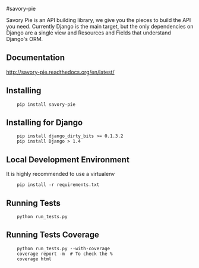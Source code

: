 #savory-pie

Savory Pie is an API building library, we give you the pieces to build the API
you need. Currently Django is the main target, but the only dependencies on
Django are a single view and Resources and Fields that understand Django's ORM.


Documentation
-----
http://savory-pie.readthedocs.org/en/latest/


Installing
----
```
    pip install savory-pie
```

Installing for Django
-----
```
    pip install django_dirty_bits >= 0.1.3.2
    pip install Django > 1.4
```

Local Development Environment
-----
It is highly recommended to use a virtualenv
```
    pip install -r requirements.txt
```


Running Tests
-----
```
    python run_tests.py
```

Running Tests Coverage
-----
```
    python run_tests.py --with-coverage
    coverage report -m  # To check the %
    coverage html
```
